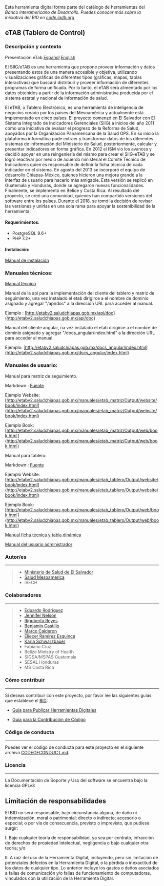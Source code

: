 Esta herramienta digital forma parte del catálogo de herramientas del **Banco Interamericano de Desarrollo*. Puedes conocer más sobre la iniciativa del BID en [code.iadb.org](code.iadb.org)*

  

## eTAB (Tablero de Control) 

  

### Descripción y contexto

Presentación eTab [Español](https://vimeo.com/263426584) [English](https://vimeo.com/259252009)

  

El SIIG/eTAB es una herramienta que propone proveer información y datos presentando estos de una manera accesible y objetiva, utilizando visualizaciones gráficas de diferentes tipos (gráficas, mapas, tablas interactivas) que buscará distribuir y proveer información de diferentes programas de forma unificada. Por lo tanto, el eTAB será alimentado por los datos obtenidos a partir de la información administrativa producida por el sistema estatal y nacional de información de salud.

El eTAB, o Tablero Electrónico, es una herramienta de inteligencia de negocios creado por los países del Mesoamérica y actualmente está implementado en cinco países. El proyecto comenzó en El Salvador con El Sistema Integrado de Indicadores Gerenciales (SIIG) a inicios del año 2011 como una iniciativa de evaluar el progreso de la Reforma de Salud, apoyados por la Organización Panamericana de la Salud OPS. En su inicio la plataforma informática pude extraer y transformar datos de los diferentes sistemas de información del Ministerio de Salud, posteriormente, calcular y presentar indicadores en forma gráfica. En 2012 el ISM vio los avances y decidió apoyar en una reingeniería del mismo para crear el SIIG-eTAB y se logró reactivar por medio de acuerdo ministerial el Comité Técnico de Indicadores quien es responsable de definir la ficha técnica de cada indicador en el sistema. En agosto del 2013 se incorporó el equipo de desarrollo Chiapas-México, quienes hicieron una mejora grande a la interfaz de usuario para hacerlo más amigable. Esta versión se replicó en Guatemala y Honduras, donde se agregaron nuevas funcionalidades. Finalmente, se implementó en Belice y Costa Rica. Al resultado del proyecto, se creó una comunidad, quienes han compartido versiones del software entre los países. Durante el 2018, se tomó la decisión de revisar las versiones y unirlas en una sola rama para apoyar la sostenibilidad de la herramienta.  



#### Requerimientos:

* PostgreSQL 9.6+
* PHP 7.2+

#### Instalación:

[Manual de instalación](https://github.com/rigosv/etab/edit/master/public/manuales/manual-tecnico/Contents/instalacion.md)


### Manuales técnicos:

[Manual técnico](https://github.com/rigosv/etab/blob/master/public/manuales/manual-tecnico/Output/print/book.pdf)

Manual de la api para la implementación del cliente del tablero y matriz de seguimiento, una vez instalado el etab dirigirce a el nombre de dominio asignado y agregar "/api/doc" a la dirección URL para acceder al manual.

Ejemplo : [http://etabv2.saludchiapas.gob.mx/api/doc](http://etabv2.saludchiapas.gob.mx/api/doc)


Manual del cliente angular, na vez instalado el etab dirigirce a el nombre de dominio asignado y agregar "/docs_angular/index.html" a la dirección URL para acceder al manual.

Ejemplo: [http://etabv2.saludchiapas.gob.mx/docs_angular/index.html](http://etabv2.saludchiapas.gob.mx/docs_angular/index.html)

### Manuales de usuario:

Manual para matriz de seguimiento.

Markdown : [Fuente](https://github.com/rigosv/etab/blob/master/public/manuales/etab_matriz/)

Ejemplo Website: [http://etabv2.saludchiapas.gob.mx/manuales/etab_matriz/Output/website/book/index.html](http://etabv2.saludchiapas.gob.mx/manuales/etab_matriz/Output/website/book/index.html)

Ejemplo Book: [http://etabv2.saludchiapas.gob.mx/manuales/etab_matriz/Output/web/book.html](http://etabv2.saludchiapas.gob.mx/manuales/etab_matriz/Output/web/book.html)



Manual para tablero.

Markdown : [Fuente](https://github.com/rigosv/etab/blob/master/public/manuales/etab_tablero/)

Ejemplo Website: [http://etabv2.saludchiapas.gob.mx/manuales/etab_tablero/Output/website/book/index.html](http://etabv2.saludchiapas.gob.mx/manuales/etab_tablero/Output/website/book/index.html)

Ejemplo Book: [http://etabv2.saludchiapas.gob.mx/manuales/etab_tablero/Output/web/book.html](http://etabv2.saludchiapas.gob.mx/manuales/etab_tablero/Output/web/book.html)



[Manual ficha técnica y tabla dinámica](https://github.com/rigosv/etab/blob/master/public/manuales/manual-usuario-tecnico/Output/print/book.pdf)



[Manual del usuario administrador](https://github.com/rigosv/etab/blob/master/public/manuales/manual-usuario-administrador/Output/print/book.pdf)


### Autor/es
  

---
> - [Ministerio de Salud de El Salvador](http://www.salud.gob.sv/)
> - [Salud Mesoamerica](https://www.saludmesoamerica.org/es/mesoamerica)
> - ISECH


### Colaboradores
  

---

> - [Eduardo Rodriguez ](mailto:erodriguez@salud.gob.sv)
> - [Jennifer Nelson ](mailto:jennifern@iadb.org)
> - [Rigoberto Reyes ](https://github.com/rigosv "Github")
> - [Benjamin Castillo ](https://github.com/bcastillo "Github")
> - [Marco Calderon ](https://github.com/m2rc8 "Github")
> - [Eliecer Ramirez Esquinca](https://github.com/checherman "Github")
> - [Karla Schwarzbauer](mailto:karla.schwarz@gmail.com)
> - Fabiano Cruz
> - Belize Ministry of Health
> - SIGSA/MSPAS Guatemala 
> - SESAL Honduras
> - MS Costa Rica




### Cómo contribuir

---

Si deseas contribuir con este proyecto, por favor lee las siguientes guías que establece el [BID](https://www.iadb.org/es  "BID"):

*  [Guía para Publicar Herramientas Digitales](https://el-bid.github.io/guia-de-publicacion/  "Guía para Publicar")

*  [Guía para la Contribución de Código](https://github.com/EL-BID/Plantilla-de-repositorio/blob/master/CONTRIBUTING.md  "Guía de Contribución de Código")

  

### Código de conducta

---

Puedes ver el código de conducta para este proyecto en el siguiente archivo [CODEOFCONDUCT.md](https://github.com/EL-BID/Supervision-SISBEN-ML/blob/master/CODEOFCONDUCT.md).

  


### Licencia
---

La Documentación de Soporte y Uso del software se encuentra bajo la licencia GPLv3

  

## Limitación de responsabilidades

  

El BID no será responsable, bajo circunstancia alguna, de daño ni indemnización, moral o patrimonial; directo o indirecto; accesorio o especial; o por vía de consecuencia, previsto o imprevisto, que pudiese surgir:

I. Bajo cualquier teoría de responsabilidad, ya sea por contrato, infracción de derechos de propiedad intelectual, negligencia o bajo cualquier otra teoría; y/o

II. A raíz del uso de la Herramienta Digital, incluyendo, pero sin limitación de potenciales defectos en la Herramienta Digital, o la pérdida o inexactitud de los datos de cualquier tipo. 
Lo anterior incluye los gastos o daños asociados a fallas de comunicación y/o fallas de funcionamiento de computadoras, vinculados con la utilización de la Herramienta Digital.
